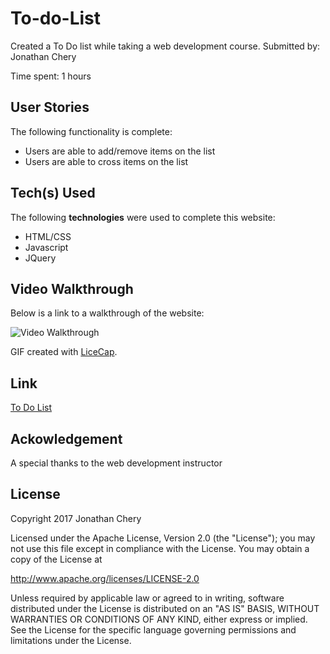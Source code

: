 # To-do-List

Created a To Do list while taking a web development course.
Submitted by: Jonathan Chery

Time spent: 1 hours

## User Stories

The following functionality is complete:

* Users are able to add/remove items on the list
* Users are able to cross items on the list

## Tech(s) Used

The following **technologies** were used to complete this website:

* HTML/CSS
* Javascript
* JQuery

## Video Walkthrough 

Below is a link to a walkthrough of the website:

<img src= 'https://i.imgur.com/ablN9Cu.gif' title='Video Walkthrough' alt='Video Walkthrough' />

GIF created with [LiceCap](http://www.cockos.com/licecap/).

## Link 

<a href= 'http://cheryville.com/webdev2/week07/'>To Do List</a>


## Ackowledgement

A special thanks to the web development instructor
    
## License

Copyright 2017 Jonathan Chery

Licensed under the Apache License, Version 2.0 (the "License");
you may not use this file except in compliance with the License.
You may obtain a copy of the License at

http://www.apache.org/licenses/LICENSE-2.0

Unless required by applicable law or agreed to in writing, software
distributed under the License is distributed on an "AS IS" BASIS,
WITHOUT WARRANTIES OR CONDITIONS OF ANY KIND, either express or implied.
See the License for the specific language governing permissions and
limitations under the License.
